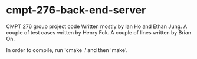 # cmpt-276-back-end-server
CMPT 276 group project code
Written mostly by Ian Ho and Ethan Jung.
A couple of test cases written by Henry Fok.
A couple of lines written by Brian On.

In order to compile, run 'cmake .' and then 'make'.
